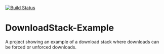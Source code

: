 [![Build Status](https://travis-ci.org/wibosco/DownloadStack-Example.svg)](https://travis-ci.org/wibosco/DownloadStack-Example)

# DownloadStack-Example
A project showing an example of a download stack where downloads can be forced or unforced downloads.
